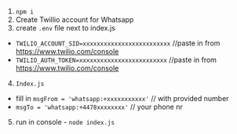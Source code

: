 1) `npm i`
2) Create Twillio account for Whatsapp
3) create `.env` file next to index.js

* `TWILIO_ACCOUNT_SID=xxxxxxxxxxxxxxxxxxxxxxxxx` //paste in from https://www.twilio.com/console 
* `TWILIO_AUTH_TOKEN=xxxxxxxxxxxxxxxxxxxxxxxxx` //paste in from https://www.twilio.com/console 
4) `Index.js` 
 * fill in `msgFrom = 'whatsapp:+xxxxxxxxxxx'` // with provided number
 * `msgTo = 'whatsapp:+4478xxxxxxxx'` // your phone nr

 5) run in console - `node index.js`



   
